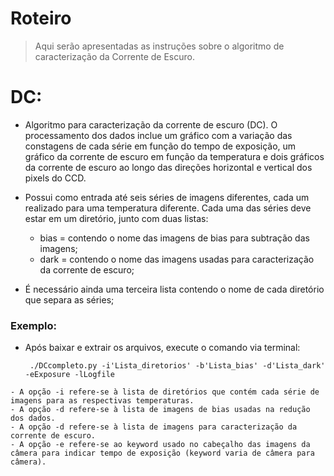 # Roteiro
> Aqui serão apresentadas as instruções sobre o algoritmo de caracterização da Corrente de Escuro.

# DC:
   - Algoritmo para caracterização da corrente de escuro (DC). O processamento dos dados inclue um gráfico com a variação das constagens de cada série em função do tempo de exposição, um gráfico da corrente de escuro em função da temperatura e dois gráficos da corrente de escuro ao longo das direções horizontal e vertical dos pixels do CCD.
   - Possui como entrada até seis séries de imagens diferentes, cada um realizado para uma temperatura diferente.
Cada uma das séries deve estar em um diretório, junto com duas listas: 

      - bias = contendo o nome das imagens de bias para subtração das imagens;
      - dark = contendo o nome das imagens usadas para caracterização da corrente de escuro;
   - É necessário ainda uma terceira lista contendo o nome de cada diretório que separa as séries;
   
### Exemplo:
   - Após baixar e extrair os arquivos, execute o comando via terminal:
   
          ./DCcompleto.py -i'Lista_diretorios' -b'Lista_bias' -d'Lista_dark' -eExposure -lLogfile
    
    - A opção -i refere-se à lista de diretórios que contém cada série de imagens para as respectivas temperaturas.
    - A opção -d refere-se à lista de imagens de bias usadas na redução dos dados.
    - A opção -d refere-se à lista de imagens para caracterização da corrente de escuro.
    - A opção -e refere-se ao keyword usado no cabeçalho das imagens da câmera para indicar tempo de exposição (keyword varia de câmera para câmera). 

